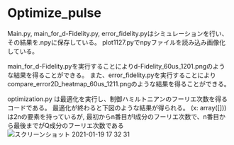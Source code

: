 # Optimize_pulse
Main.py, main_for_d-Fidelity.py, error_fidelity.pyはシミュレーションを行い、その結果を.npyに保存している。
plot1127.pyでnpyファイルを読み込み画像化している。

main_for_d-Fidelity.pyを実行することによりd-Fidelity_60us_1201.pngのような結果を得ることができる。
また、error_fidelity.pyを実行することによりcompare_error2D_heatmap_60us_1211.pngのような結果を得ることができる。


optimization.py は最適化を実行し、制御ハミルトニアンのフーリエ次数を得るコードである。
最適化が終わると下図のような結果が得られる。
(x: array([]))は2nの要素を持っているが, 最初からn番目がI成分のフーリエ次数で、n番目から最後までがQ成分のフーリエ次数である
![スクリーンショット 2021-01-19 17 32 31](https://user-images.githubusercontent.com/63832046/105008417-8e9c8900-5a7c-11eb-9bba-c05d16e140f8.png)
